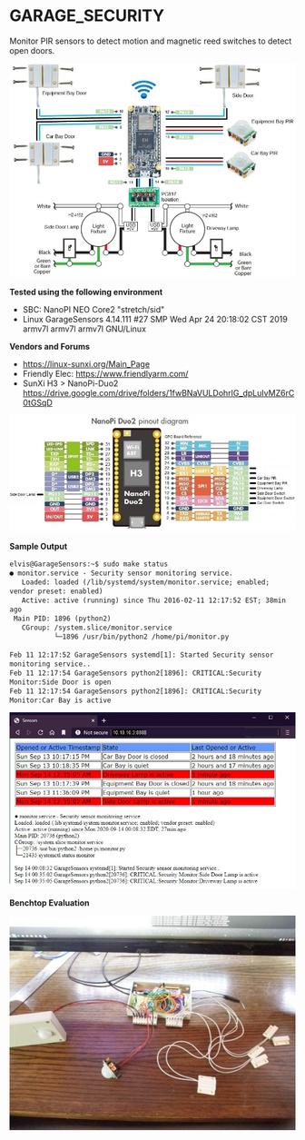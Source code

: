 # GARAGE_SECURITY
Monitor PIR sensors to detect motion and magnetic reed switches to detect open doors.

![Deployment on NanoPI NEO Duo2](https://github.com/newfoundlandplucky/GARAGE_SECURITY/blob/master/documentation/Deployment.jpg?raw=true)

**Tested using the following environment**
* SBC: NanoPI NEO Core2 "stretch/sid"
* Linux GarageSensors 4.14.111 #27 SMP Wed Apr 24 20:18:02 CST 2019 armv7l armv7l armv7l GNU/Linux

**Vendors and Forums**
* https://linux-sunxi.org/Main_Page
* Friendly Elec: https://www.friendlyarm.com/
* SunXi H3 > NanoPi-Duo2 https://drive.google.com/drive/folders/1fwBNaVULDohrIG_dpLuIvMZ6rC0tGSqD

![NanoPi NEO Core2 Pinout](https://github.com/newfoundlandplucky/GARAGE_SECURITY/blob/master/documentation/NanoPi_Duo2.jpg?raw=true)

**Sample Output**

```
elvis@GarageSensors:~$ sudo make status
● monitor.service - Security sensor monitoring service.
   Loaded: loaded (/lib/systemd/system/monitor.service; enabled; vendor preset: enabled)
   Active: active (running) since Thu 2016-02-11 12:17:52 EST; 38min ago
 Main PID: 1896 (python2)
   CGroup: /system.slice/monitor.service
           └─1896 /usr/bin/python2 /home/pi/monitor.py

Feb 11 12:17:52 GarageSensors systemd[1]: Started Security sensor monitoring service..
Feb 11 12:17:54 GarageSensors python2[1896]: CRITICAL:Security Monitor:Side Door is open
Feb 11 12:17:54 GarageSensors python2[1896]: CRITICAL:Security Monitor:Car Bay is active
```

![NanoPi NEO Core2 Pinout](https://github.com/newfoundlandplucky/GARAGE_SECURITY/blob/master/documentation/WebInterface.jpg?raw=true)

**Benchtop Evaluation**

![Benchtop Evaluation](https://github.com/newfoundlandplucky/GARAGE_SECURITY/blob/master/documentation/BenchTest.jpg?raw=true)
